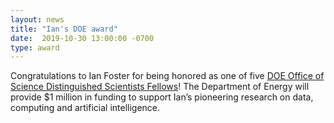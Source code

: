 ```yaml
---
layout: news
title: "Ian's DOE award"
date:  2019-10-30 13:00:00 -0700
type: award
--- 
```

 Congratulations to Ian Foster  for being honored as one of five [DOE Office of Science Distinguished Scientists Fellows](  https://energy.gov/science/articles/department-energy-names-five-office-science-distinguished-scientists-fellows)! The Department of Energy will provide $1 million in funding to support Ian’s pioneering research on data, computing and artificial intelligence.
